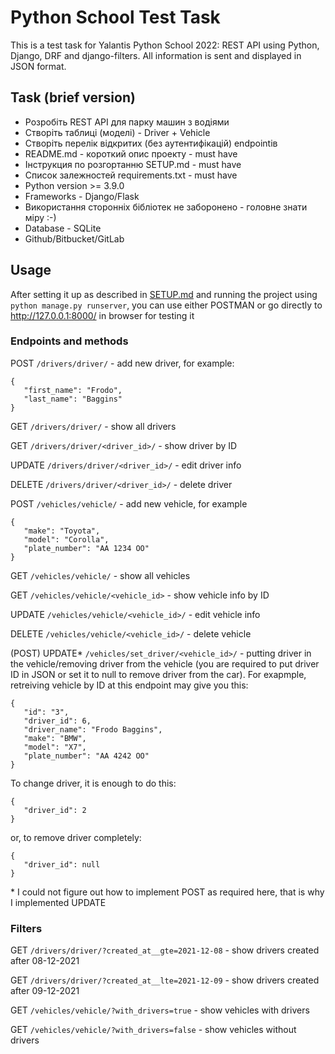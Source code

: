# Python School Test Task

This is a test task for Yalantis Python School 2022: REST API using Python, Django, DRF and django-filters. All information is sent and displayed in JSON format.

## Task (brief version)

+ Розробіть REST API для парку машин з водіями
+ Створіть таблиці (моделі) - Driver + Vehicle
+ Створіть перелік відкритих (без аутентифікацій) endpointів
+ README.md - короткий опис проекту - must have
+ Інструкция по розгортанню SETUP.md - must have
+ Список залежностей requirements.txt - must have
+ Python version >= 3.9.0
+ Frameworks - Django/Flask
+ Використання сторонніх бібліотек не заборонено - головне знати міру :-)
+ Database - SQLite
+ Github/Bitbucket/GitLab


## Usage

After setting it up as described in [SETUP.md](https://github.com/daria-06/python-school-test-task/blob/master/SETUP.md) and running the project using ```python manage.py runserver```, you can use either POSTMAN or go directly to http://127.0.0.1:8000/ in browser for testing it

### Endpoints and methods

POST `/drivers/driver/` - add new driver, for example:

```
{
   "first_name": "Frodo",
   "last_name": "Baggins"
}
```

GET `/drivers/driver/` - show all drivers

GET `/drivers/driver/<driver_id>/` - show driver by ID

UPDATE `/drivers/driver/<driver_id>/` - edit driver info

DELETE `/drivers/driver/<driver_id>/` - delete driver


POST `/vehicles/vehicle/` - add new vehicle, for example

```
{
   "make": "Toyota",
   "model": "Corolla",
   "plate_number": "AA 1234 OO"
}
```

GET `/vehicles/vehicle/` - show all vehicles

GET `/vehicles/vehicle/<vehicle_id>` - show vehicle info by ID

UPDATE `/vehicles/vehicle/<vehicle_id>/` - edit vehicle info

DELETE `/vehicles/vehicle/<vehicle_id>/` - delete vehicle

(POST) UPDATE* `/vehicles/set_driver/<vehicle_id>/` - putting driver in the vehicle/removing driver from the vehicle (you are required to put driver ID in JSON or set it to null to remove driver from the car). For exapmple, retreiving vehicle by ID at this endpoint may give you this:

```
{
   "id": "3",
   "driver_id": 6,
   "driver_name": "Frodo Baggins",
   "make": "BMW",
   "model": "X7",
   "plate_number": "AA 4242 OO"
}
```
To change driver, it is enough to do this:

```
{
   "driver_id": 2
}
```

or, to remove driver completely:

```
{
   "driver_id": null
}
```

\* I could not figure out how to implement POST as required here, that is why I implemented UPDATE

### Filters

GET `/drivers/driver/?created_at__gte=2021-12-08` - show drivers created after 08-12-2021

GET `/drivers/driver/?created_at__lte=2021-12-09` - show drivers created after 09-12-2021

GET `/vehicles/vehicle/?with_drivers=true` - show vehicles with drivers

GET `/vehicles/vehicle/?with_drivers=false` - show vehicles without drivers
